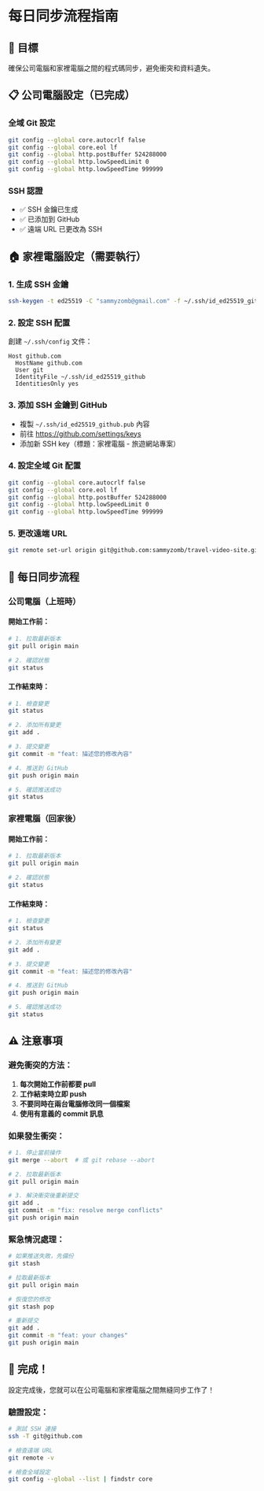 # 每日同步流程指南

## 🎯 目標
確保公司電腦和家裡電腦之間的程式碼同步，避免衝突和資料遺失。

## 📋 公司電腦設定（已完成）

### 全域 Git 設定
```bash
git config --global core.autocrlf false
git config --global core.eol lf
git config --global http.postBuffer 524288000
git config --global http.lowSpeedLimit 0
git config --global http.lowSpeedTime 999999
```

### SSH 認證
- ✅ SSH 金鑰已生成
- ✅ 已添加到 GitHub
- ✅ 遠端 URL 已更改為 SSH

## 🏠 家裡電腦設定（需要執行）

### 1. 生成 SSH 金鑰
```bash
ssh-keygen -t ed25519 -C "sammyzomb@gmail.com" -f ~/.ssh/id_ed25519_github
```

### 2. 設定 SSH 配置
創建 `~/.ssh/config` 文件：
```
Host github.com
  HostName github.com
  User git
  IdentityFile ~/.ssh/id_ed25519_github
  IdentitiesOnly yes
```

### 3. 添加 SSH 金鑰到 GitHub
- 複製 `~/.ssh/id_ed25519_github.pub` 內容
- 前往 https://github.com/settings/keys
- 添加新 SSH key（標題：家裡電腦 - 旅遊網站專案）

### 4. 設定全域 Git 配置
```bash
git config --global core.autocrlf false
git config --global core.eol lf
git config --global http.postBuffer 524288000
git config --global http.lowSpeedLimit 0
git config --global http.lowSpeedTime 999999
```

### 5. 更改遠端 URL
```bash
git remote set-url origin git@github.com:sammyzomb/travel-video-site.git
```

## 🔄 每日同步流程

### 公司電腦（上班時）

#### 開始工作前：
```bash
# 1. 拉取最新版本
git pull origin main

# 2. 確認狀態
git status
```

#### 工作結束時：
```bash
# 1. 檢查變更
git status

# 2. 添加所有變更
git add .

# 3. 提交變更
git commit -m "feat: 描述您的修改內容"

# 4. 推送到 GitHub
git push origin main

# 5. 確認推送成功
git status
```

### 家裡電腦（回家後）

#### 開始工作前：
```bash
# 1. 拉取最新版本
git pull origin main

# 2. 確認狀態
git status
```

#### 工作結束時：
```bash
# 1. 檢查變更
git status

# 2. 添加所有變更
git add .

# 3. 提交變更
git commit -m "feat: 描述您的修改內容"

# 4. 推送到 GitHub
git push origin main

# 5. 確認推送成功
git status
```

## ⚠️ 注意事項

### 避免衝突的方法：
1. **每次開始工作前都要 pull**
2. **工作結束時立即 push**
3. **不要同時在兩台電腦修改同一個檔案**
4. **使用有意義的 commit 訊息**

### 如果發生衝突：
```bash
# 1. 停止當前操作
git merge --abort  # 或 git rebase --abort

# 2. 拉取最新版本
git pull origin main

# 3. 解決衝突後重新提交
git add .
git commit -m "fix: resolve merge conflicts"
git push origin main
```

### 緊急情況處理：
```bash
# 如果推送失敗，先備份
git stash

# 拉取最新版本
git pull origin main

# 恢復您的修改
git stash pop

# 重新提交
git add .
git commit -m "feat: your changes"
git push origin main
```

## 🎉 完成！

設定完成後，您就可以在公司電腦和家裡電腦之間無縫同步工作了！

### 驗證設定：
```bash
# 測試 SSH 連接
ssh -T git@github.com

# 檢查遠端 URL
git remote -v

# 檢查全域設定
git config --global --list | findstr core
```
